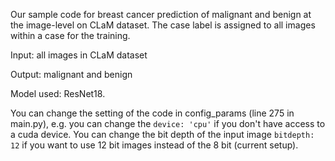 Our sample code for breast cancer prediction of malignant and benign at the image-level on CLaM dataset. The case label is assigned to all images within a case for the training. 

Input: all images in CLaM dataset

Output: malignant and benign

Model used: ResNet18.

You can change the setting of the code in config_params (line 275 in main.py), e.g. you can change the ```device: 'cpu'``` if you don't have access to a cuda device. You can change the bit depth of the input image ```bitdepth: 12``` if you want to use 12 bit images instead of the 8 bit (current setup).
